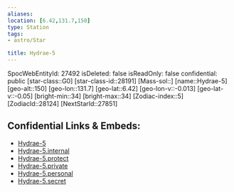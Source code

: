 ```yaml
---
aliases: 
location: [6.42,131.7,150]
type: Station
tags:
- astro/Star

title: Hydrae-5
---
```

SpocWebEntityId: 27492
isDeleted: false
isReadOnly: false
confidential: public
[star-class::G0]
[star-class-id::28191]
[Mass-sol::]
[name::Hydrae-5]
[geo-alt::150]
[geo-lon::131.7]
[geo-lat::6.42]
[geo-lon-v::-0.013]
[geo-lat-v::-0.05]
[bright-min::34]
[bright-max::34]
[Zodiac-index::5]
[ZodiacId::28124]
[NextStarId::27851]



## Confidential Links & Embeds: 
- [Hydrae-5](../../../_public/astro/Star/Hydrae-5.md) 
- [Hydrae-5.internal](../../../_internal/astro/Star/Hydrae-5.internal.md) 
- [Hydrae-5.protect](../../../_protect/astro/Star/Hydrae-5.protect.md) 
- [Hydrae-5.private](../../../_private/astro/Star/Hydrae-5.private.md) 
- [Hydrae-5.personal](../../../_personal/astro/Star/Hydrae-5.personal.md) 
- [Hydrae-5.secret](../../../_secret/astro/Star/Hydrae-5.secret.md)

